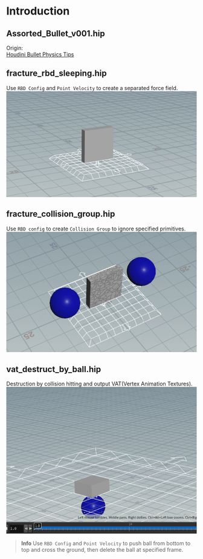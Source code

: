 
# Introduction

## Assorted_Bullet_v001.hip

Origin:  
[Houdini Bullet Physics Tips](https://www.nicholas-taylor.com/blog/blog-post-title-two-ea3sa)

## fracture_rbd_sleeping.hip

Use `RBD Config` and `Point Velocity` to create a separated force field.  
![screenshoots01](./screenshots/fracture_rbd_sleeping.gif)

## fracture_collision_group.hip

Use `RBD config` to create `Collision Group` to ignore specified primitives.  
![screenshoots01](./screenshots/fracture_collision_group.gif)

## vat_destruct_by_ball.hip

Destruction by collision hitting and output VAT(Vertex Animation Textures).  
![screenshoots01](./screenshots/vat_destruct_by_ball.gif)
> **Info** Use `RBD Config` and `Point Velocity` to push ball from bottom to top and cross the ground,
> then delete the ball at specified frame.